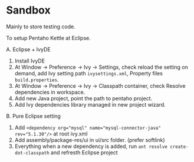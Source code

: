 Sandbox
=======

Mainly to store testing code.

To setup Pentaho Kettle at Eclipse.

A. Eclipse + IvyDE

1. Install IvyDE
2. At Window -> Preference -> Ivy -> Settings, check reload the setting on demand, add Ivy setting path `ivysettings.xml`, Property files `build.properties`.
3. At Window -> Preference -> Ivy -> Classpath container, check Resolve dependencies in workspace.
4. Add new Java project, point the path to pentaho project.
5. Add Ivy dependencies library managed in new project wizard.

B. Pure Eclipse setting

1. Add `<dependency org="mysql"	name="mysql-connector-java"	rev="5.1.30"/>` at root ivy.xml
2. Add assembly/package-res/ui in ui/src folder. (prefer softlink)
3. Everything when a new dependency is added, run `ant resolve create-dot-classpath` and refresth Eclipse project
